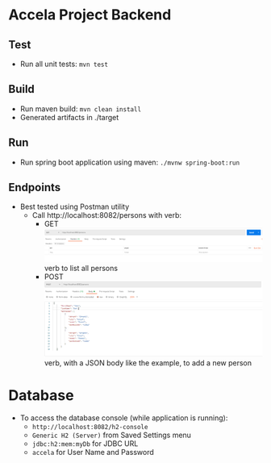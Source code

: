 # Accela Project Backend

## Test
* Run all unit tests: `mvn test`

## Build
* Run maven build: `mvn clean install`
* Generated artifacts in ./target

## Run
* Run spring boot application using maven: `./mvnw spring-boot:run`

## Endpoints
* Best tested using Postman utility
  * Call http://localhost:8082/persons with verb:
    * GET    ![getAllPersonsImage](getAllPersonsImage.png)verb to list all persons 
    * POST  ![postPersonImage.png](postPersonImage.png) verb, with a JSON body like the example, to add a new person 


# Database
* To access the database console (while application is running):
  * `http://localhost:8082/h2-console`
  * `Generic H2 (Server)` from Saved Settings menu
  * `jdbc:h2:mem:myDb` for JDBC URL
  * `accela` for User Name and Password

